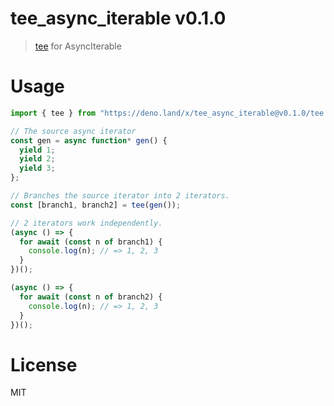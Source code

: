 # tee_async_iterable v0.1.0

> [tee](https://en.wikipedia.org/wiki/Tee_%28command%29) for AsyncIterable

# Usage

```ts
import { tee } from "https://deno.land/x/tee_async_iterable@v0.1.0/tee.ts";

// The source async iterator
const gen = async function* gen() {
  yield 1;
  yield 2;
  yield 3;
};

// Branches the source iterator into 2 iterators.
const [branch1, branch2] = tee(gen());

// 2 iterators work independently.
(async () => {
  for await (const n of branch1) {
    console.log(n); // => 1, 2, 3
  }
})();

(async () => {
  for await (const n of branch2) {
    console.log(n); // => 1, 2, 3
  }
})();
```

# License

MIT
